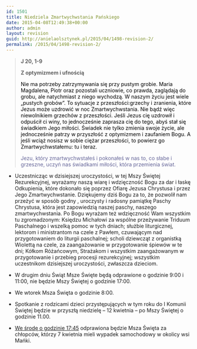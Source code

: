```yaml
---
id: 1501
title: Niedziela Zmartwychwstania Pańskiego
date: 2015-04-08T12:49:38+00:00
author: admin
layout: revision
guid: http://anielaolsztynek.pl/2015/04/1498-revision-2/
permalink: /2015/04/1498-revision-2/
---
```

> **J 20, 1-9**
> 
> **Z optymizmem i ufnością**
> 
> <span style="color: #000000;">Nie ma potrzeby zatrzymywania się przy pustym grobie. Maria Magdalena, Piotr oraz pozostali uczniowie, co prawda, zaglądają do grobu, ale natychmiast z niego wychodzą. W naszym życiu jest wiele &#8222;pustych grobów&#8221;. To sytuacje z przeszłości:grzechy i zranienia, które Jezus może uzdrowić w noc Zmartwychwstania. Nie bądź więc niewolnikiem grzechów z przeszłości. Jeśli Jezus cię uzdrowił i odpuścił ci winy, to jednocześnie zaprasza cię do tego, abyś stał się świadkiem Jego miłości. Świadek nie tylko zmienia swoje życie, ale jednocześnie patrzy w przyszłość z optymizmem i zaufaniem Bogu. A jeśli wciąż nosisz w sobie ciężar przeszłości, to powierz go Zmartwychwstałemu: tu i teraz.</span>
> 
> <span style="color: #666699;">Jezu, który zmartwychwstałeś i pokonałeś w nas to, co słabe i grzeszne, uczyń nas świadkami miłości, która przemienia świat.</span>

  * Uczestnicząc w dzisiejszej uroczystości, w tej Mszy Świętej Rezurekcyjnej, wyrażamy naszą wiarę i wdzięczność Bogu za dar i łaskę Odkupienia, które dokonało się poprzez Ofiarę Jezusa Chrystusa i przez Jego Zmartwychwstanie. Dziękujemy dziś Bogu za to, że pozwolił nam przeżyć w sposób godny , uroczysty i radosny pamiątkę Paschy Chrystusa, która jest zapowiedzią naszej paschy, naszego zmartwychwstania. Po Bogu wyrażam też wdzięczność Wam wszystkim tu zgromadzonym: Księdzu Michałowi za wspólne przeżywanie Triduum Paschalnego i wszelką pomoc w tych dniach; służbie liturgicznej, lektorom i ministrantom na czele z Pawłem, czuwającym nad przygotowaniem do liturgii paschalnej; scholi dziewcząt z organistką Wiolettą na czele, za zaangażowanie w przygotowanie śpiewów w te dni; Kółkom Różańcowym, Strażakom i wszystkim zaangażowanym w przygotowanie i przebieg procesji rezurekcyjnej; wszystkim uczestnikom dzisiejszej uroczystości, zwłaszcza dzieciom.
  * W drugim dniu Świąt Msze Święte będą odprawione o godzinie 9:00 i 11:00, nie będzie Mszy Świętej o godzinie 17:00.
  * We wtorek Msza Święta o godzinie 8:00.
  * Spotkanie z rodzicami dzieci przystępujących w tym roku do I Komunii Świętej będzie w przyszłą niedzielę &#8211; 12 kwietnia &#8211; po Mszy Świętej o godzinie 11.00.

  * <span style="text-decoration: underline;">We środę o godzinie 17:45</span> odprawiona będzie Msza Święta za chłopców, którzy 7 kwietnia mieli wypadek samochodowy w okolicy wsi Mańki.